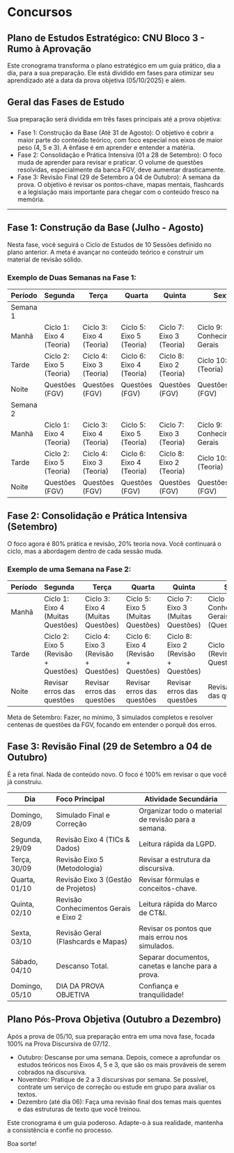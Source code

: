 ﻿# Concursos



## Plano de Estudos Estratégico: CNU Bloco 3 - Rumo à Aprovação

Este cronograma transforma o plano estratégico em um guia prático, dia a dia, para a sua preparação. Ele está dividido em fases para otimizar seu aprendizado até a data da prova objetiva (05/10/2025) e além.

## Geral das Fases de Estudo

Sua preparação será dividida em três fases principais até a prova objetiva:

* Fase 1: Construção da Base (Até 31 de Agosto): O objetivo é cobrir a maior parte do conteúdo teórico, com foco especial nos eixos de maior peso (4, 5 e 3). A ênfase é em aprender e entender a matéria.
* Fase 2: Consolidação e Prática Intensiva (01 a 28 de Setembro): O foco muda de aprender para revisar e praticar. O volume de questões resolvidas, especialmente da banca FGV, deve aumentar drasticamente.
* Fase 3: Revisão Final (29 de Setembro a 04 de Outubro): A semana da prova. O objetivo é revisar os pontos-chave, mapas mentais, flashcards e a legislação mais importante para chegar com o conteúdo fresco na memória.

---


## Fase 1: Construção da Base (Julho - Agosto)

Nesta fase, você seguirá o Ciclo de Estudos de 10 Sessões definido no plano anterior. A meta é avançar no conteúdo teórico e construir um material de revisão sólido.

### Exemplo de Duas Semanas na Fase 1:


						
| Período   | Segunda                  | Terça  | Quarta  |  Quinta | Sexta | Sábado | Domingo |
|-----------|:--------                 |--------|---|---|---|---|---| 
| Semana 1	|                          |        |   |   |   |   |
| Manhã     | Ciclo 1: Eixo 4 (Teoria) | Ciclo 3: Eixo 4 (Teoria)| Ciclo 5: Eixo 5 (Teoria)| Ciclo 7: Eixo 3 (Teoria) |Ciclo 9: Conhecimentos Gerais	|Discursiva: Prática do Tema 1	|Descanso Ativo|
| Tarde     | Ciclo 2: Eixo 5 (Teoria) | Ciclo 4: Eixo 3 (Teoria)| Ciclo 6: Eixo 4 (Teoria)| Ciclo 8: Eixo 2 (Teoria) |Ciclo 10: Eixo 1 (Teoria)	|Revisão Semanal: Mapas/Flashcards	|Planejamento|
| Noite	    | Questões (FGV)           | Questões (FGV)          | Questões (FGV)          | Questões (FGV)	|Questões (FGV)	|Leitura Leve|	Leitura de Leis
| Semana 2	|         |        |   |   |   |   |
| Manhã	    | Ciclo 1: Eixo 4 (Teoria) | Ciclo 3: Eixo 4 (Teoria)| Ciclo 5: Eixo 5 (Teoria)| Ciclo 7: Eixo 3 (Teoria) |Ciclo 9: Conhecimentos Gerais|	Discursiva: Prática do Tema 2	|Descanso Ativo
| Tarde	    | Ciclo 2: Eixo 5 (Teoria) | Ciclo 4: Eixo 3 (Teoria)| Ciclo 6: Eixo 4 (Teoria)| Ciclo 8: Eixo 2 (Teoria) |Ciclo 10: Eixo 1 (Teoria)	|Revisão Semanal: Mapas/Flashcards	|Planejamento
| Noite	    | Questões (FGV)           | Questões (FGV)          | Questões (FGV)          | Questões (FGV)           |	Questões (FGV)|	Leitura Leve	|Leitura de Leis



## Fase 2: Consolidação e Prática Intensiva (Setembro)
O foco agora é 80% prática e revisão, 20% teoria nova. Você continuará o ciclo, mas a abordagem dentro de cada sessão muda.
### Exemplo de uma Semana na Fase 2:


|Período	| Segunda|	Terça|	Quarta	|Quinta|	Sexta	|Sábado	|Domingo
|-----------|:--------|--------|---|---|---|---|---| 
|Manhã	    |Ciclo 1: Eixo 4 (Muitas Questões)|	Ciclo 3: Eixo 4 (Muitas Questões)|	Ciclo 5: Eixo 5 (Muitas Questões)|	Ciclo 7: Eixo 3 (Muitas Questões)|	Ciclo 9: Conhecimentos Gerais (Questões)|	Simulado Completo (Prova Objetiva)|	Correção do Simulado e Análise de Erros
|Tarde	    |Ciclo 2: Eixo 5 (Revisão + Questões)	|Ciclo 4: Eixo 3 (Revisão + Questões)|	Ciclo 6: Eixo 4 (Revisão + Questões)|	Ciclo 8: Eixo 2 (Revisão + Questões)|	Ciclo 10: Eixo 1 (Revisão + Questões)|	Discursiva: Prática de tema complexo|	Planejamento da Revisão Final
|Noite	    |Revisar erros das questões	|Revisar erros das questões	|Revisar erros das questões|	Revisar erros das questões|	Revisar erros das questões|	Livre|	Leitura de Leis


Meta de Setembro: Fazer, no mínimo, 3 simulados completos e resolver centenas de questões da FGV, focando em entender o porquê dos erros.


## Fase 3: Revisão Final (29 de Setembro a 04 de Outubro)
É a reta final. Nada de conteúdo novo. O foco é 100% em revisar o que você já construiu.

|Dia	|Foco Principal	|Atividade Secundária|
|-----------|:--------|--------|
|Domingo, 28/09	|Simulado Final e Correção |	Organizar todo o material de revisão para a semana.
|Segunda, 29/09|	Revisão Eixo 4 (TICs & Dados)|	Leitura rápida da LGPD.
|Terça, 30/09	|Revisão Eixo 5 (Metodologia)	|Revisar a estrutura da discursiva.
|Quarta, 01/10|	Revisão Eixo 3 (Gestão de Projetos)	|Revisar fórmulas e conceitos-chave.
|Quinta, 02/10|	Revisão Conhecimentos Gerais e Eixo 2|	Leitura rápida do Marco de CT&I.
|Sexta, 03/10|	Revisão Geral (Flashcards e Mapas)	|Revisar os pontos que mais errou nos simulados.
|Sábado, 04/10|	Descanso Total.|	Separar documentos, canetas e lanche para a prova.
|Domingo, 05/10|	DIA DA PROVA OBJETIVA|	Confiança e tranquilidade!


## Plano Pós-Prova Objetiva (Outubro a Dezembro)

Após a prova de 05/10, sua preparação entra em uma nova fase, focada 100% na Prova Discursiva de 07/12.
* Outubro: Descanse por uma semana. Depois, comece a aprofundar os estudos teóricos nos Eixos 4, 5 e 3, que são os mais prováveis de serem cobrados na discursiva.
* Novembro: Pratique de 2 a 3 discursivas por semana. Se possível, contrate um serviço de correção ou estude em grupo para avaliar os textos.
* Dezembro (até dia 06): Faça uma revisão final dos temas mais quentes e das estruturas de texto que você treinou.


Este cronograma é um guia poderoso. Adapte-o à sua realidade, mantenha a consistência e confie no processo.

Boa sorte!


